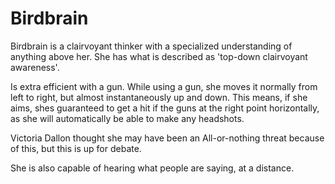 # Birdbrain
Birdbrain is a clairvoyant thinker with a specialized understanding of anything above her. She has what is described as 'top-down clairvoyant awareness'. 

Is extra efficient with a gun. While using a gun, she moves it normally from left to right, but almost instantaneously up and down. This means, if she aims, shes guaranteed to get a hit if the guns at the right point horizontally, as she will automatically be able to make any headshots.

Victoria Dallon thought she may have been an All-or-nothing threat because of this, but this is up for debate.

She is also capable of hearing what people are saying, at a distance.
